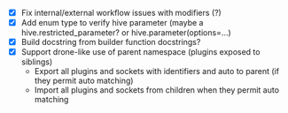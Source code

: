 - [x] Fix internal/external workflow issues with modifiers (?)
- [x] Add enum type to verify hive parameter (maybe a hive.restricted_parameter? or hive.parameter(options=...)
- [x] Build docstring from builder function docstrings?
- [x] Support drone-like use of parent namespace (plugins exposed to siblings)
    * Export all plugins and sockets with identifiers and auto to parent (if they permit auto matching)
    * Import all plugins and sockets from children when they permit auto matching